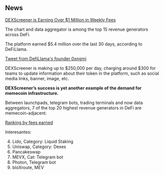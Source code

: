 ## News

[DEXScreener is Earning Over $1 Million in Weekly Fees](https://thedefiant.io/news/defi/dexscreener-is-earning-over-usd1-million-in-weekly-fees)

The chart and data aggregator is among the top 15 revenue generators across DeFi.

The platform earned $5.4 million over the last 30 days, according to DeFiLlama.

[Tweet from DefiLlama's founder 0xngmi](https://x.com/0xngmi/status/1824185697084801309)

DEXScreener is making up to $250,000 per day, charging around $300 for teams to update information about their token in the platform, such as social media links, banner, image, etc.

**DEXScreener’s success is yet another example of the demand for memecoin infrastructure.**

Between launchpads, telegram bots, trading terminals and now data aggregators, 7 of the top 20 highest revenue generators in DeFi are memecoin-adjacent.

[Ranking by fees earned](https://defillama.com/fees)

Interesantes:

4. Lido, Category: Liquid Staking
5. Uniswap, Category: Dexes
6. Pancakeswap
9. MEVX, Cat: Telegram bot
20. Photon, Telegram bot
24. bloXroute, MEV
